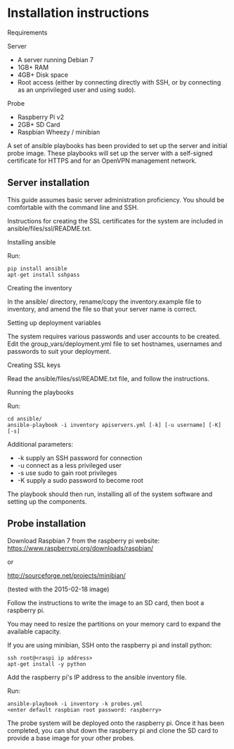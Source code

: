 
Installation instructions
=========================


Requirements

Server

 * A server running Debian 7
 * 1GB+ RAM
 * 4GB+ Disk space
 * Root access (either by connecting directly with SSH, or by connecting as an
   unprivileged user and using sudo).

Probe

 * Raspberry Pi v2
 * 2GB+ SD Card
 * Raspbian Wheezy / minibian

A set of ansible playbooks has been provided to set up the server and initial
probe image.  These playbooks will set up the server with a self-signed
certificate for HTTPS and for an OpenVPN management network.  

Server installation
-------------------

This guide assumes basic server administration proficiency.  You should be
comfortable with the command line and SSH.

Instructions for creating the SSL certificates for the system are included in
ansible/files/ssl/README.txt.

Installing ansible

Run: 

    pip install ansible
    apt-get install sshpass

Creating the inventory

In the ansible/ directory, rename/copy the inventory.example file to
inventory, and amend the file so that your server name is correct.

Setting up deployment variables

The system requires various passwords and user accounts to be created.  Edit
the group_vars/deployment.yml file to set hostnames, usernames and passwords
to suit your deployment.

Creating SSL keys

Read the ansible/files/ssl/README.txt file, and follow the instructions.

Running the playbooks

Run:

    cd ansible/
    ansible-playbook -i inventory apiservers.yml [-k] [-u username] [-K] [-s]

Additional parameters:

 * -k supply an SSH password for connection
 * -u connect as a less privileged user
 * -s use sudo to gain root privileges
 * -K supply a sudo password to become root

The playbook should then run, installing all of the system software and
setting up the components.


Probe installation
------------------

Download Raspbian 7 from the raspberry pi website:
https://www.raspberrypi.org/downloads/raspbian/

or 

http://sourceforge.net/projects/minibian/

(tested with the 2015-02-18 image)



Follow the instructions to write the image to an SD card, then boot a
raspberry pi.

You may need to resize the partitions on your memory card to expand the
available capacity.

If you are using minibian, SSH onto the raspberry pi and install python:

    ssh root@<raspi ip address>
    apt-get install -y python

Add the raspberry pi's IP address to the ansible inventory file.

Run:

    ansible-playbook -i inventory -k probes.yml 
    <enter default raspbian root password: raspberry>

The probe system will be deployed onto the raspberry pi.  Once it has been
completed, you can shut down the raspberry pi and clone the SD card to provide
a base image for your other probes.

